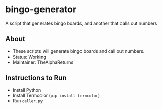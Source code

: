 # bingo-generator
 A script that generates bingo boards, and another that calls out numbers

## About

* These scripts will generate bingo boards and call out numbers.
* Status: Working
* Maintainer: TheAlphaReturns

## Instructions to Run

* Install Python
* Install Termcolor (`pip install termcolor`)
* Run `caller.py`
